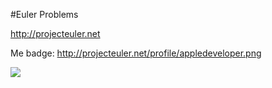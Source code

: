 #Euler Problems

http://projecteuler.net

Me badge: http://projecteuler.net/profile/appledeveloper.png

![](https://raw.github.com/Constantine-Fry/Euler/master/appledeveloper.png)




